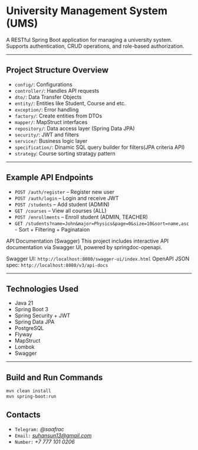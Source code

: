 # University Management System (UMS)

A RESTful Spring Boot application for managing a university system. Supports authentication, CRUD operations, and role-based authorization.

---

## Project Structure Overview

- `config/`: Configurations
- `controller/`: Handles API requests
- `dto/`:  Data Transfer Objects
- `entity/`: Entities like Student, Course and etc.
- `exception/`: Error handling
- `factory/`: Create entities from DTOs
- `mapper/`: MapStruct interfaces
- `repository/`: Data access layer (Spring Data JPA)
- `security/`: JWT and filters
- `service/`: Business logic layer
- `specification/`: Dinamic SQL query builder for filters(JPA criteria API)
- `strategy`: Course sorting stratagy pattern

---

## Example API Endpoints

- `POST /auth/register` – Register new user
- `POST /auth/login` – Login and receive JWT
- `POST /students` – Add student (ADMIN)
- `GET /courses` – View all courses (ALL)
- `POST /enrollments` – Enroll student (ADMIN, TEACHER)
- `GET /students?name=John&major=Physics&page=0&size=10&sort=name,asc ` - Sort + Filtering + Paginataion



API Documentation (Swagger)
This project includes interactive API documentation via Swagger UI, powered by springdoc-openapi.

Swagger UI:
```http://localhost:8080/swagger-ui/index.html```
OpenAPI JSON spec:
```http://localhost:8080/v3/api-docs```

---

## Technologies Used

- Java 21
- Spring Boot 3
- Spring Security + JWT
- Spring Data JPA
- PostgreSQL
- Flyway
- MapStruct
- Lombok
- Swagger

---

## Build and Run Commands

```bash
mvn clean install
mvn spring-boot:run

```

## Contacts

- `Telegram:` *@saafrac*
- `Email:` *suhansun13@gmail.com*
- `Number:` *+7 777 101 0206*
